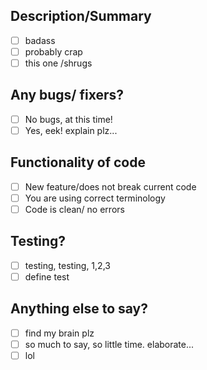## Description/Summary
- [ ] badass
- [ ] probably crap
- [ ] this one /shrugs

## Any bugs/ fixers?
- [ ] No bugs, at this time!
- [ ] Yes, eek! explain plz...

## Functionality of code
- [ ] New feature/does not break current code
- [ ] You are using correct terminology
- [ ] Code is clean/ no errors 

## Testing?
- [ ] testing, testing, 1,2,3
- [ ] define test

## Anything else to say?
- [ ] find my brain plz
- [ ] so much to say, so little time. elaborate...
- [ ] lol
